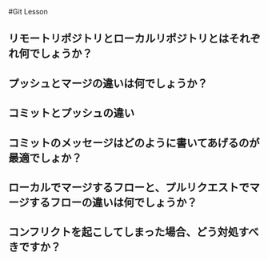 #Git Lesson

## リモートリポジトリとローカルリポジトリとはそれぞれ何でしょうか？




## プッシュとマージの違いは何でしょうか？



## コミットとプッシュの違い




## コミットのメッセージはどのように書いてあげるのが最適でしょか？





## ローカルでマージするフローと、プルリクエストでマージするフローの違いは何でしょうか？




## コンフリクトを起こしてしまった場合、どう対処すべきですか？



